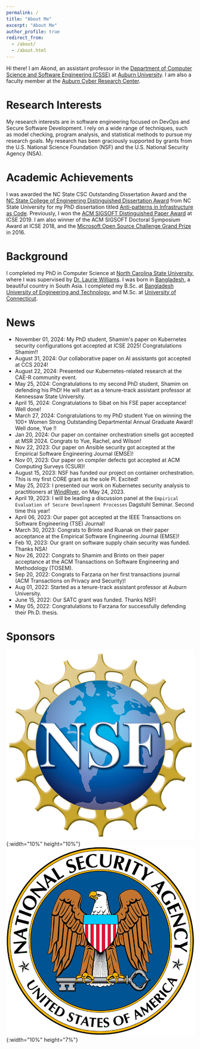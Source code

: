 ```yaml
---
permalink: /
title: "About Me"
excerpt: "About Me"
author_profile: true
redirect_from: 
  - /about/
  - /about.html
---
```


Hi there! I am Akond, an assistant professor in the [Department of Computer Science and Software Engineering (CSSE)](https://www.eng.auburn.edu/comp/) at [Auburn University](https://eng.auburn.edu/). I am also a faculty member at the [Auburn Cyber Research Center](https://www.eng.auburn.edu/research/centers/auburn-cyber-research-center/index.html).  

Research Interests 
======
My research interests are in software engineering focused on DevOps and Secure Software Development. I rely on a wide range of techniques, such as model checking, program analysis, and statistical methods to pursue my research goals. My research has been graciously supported by grants from the U.S. National Science Foundation (NSF) and the U.S. National Security Agency (NSA).  


Academic Achievements
======
I was awarded the NC State CSC Outstanding Dissertation Award and the
[NC State College of Engineering Distinguished Dissertation Award](https://tinyurl.com/akond-coe)
from NC State University for my PhD dissertation titled [Anti-patterns in Infrastructure as Code](https://repository.lib.ncsu.edu/handle/1840.20/36715).
Previously, I won the [ACM SIGSOFT Distinguished Paper Award](https://2019.icse-conferences.org/info/awards) at ICSE 2019.
I am also winner of the ACM SIGSOFT Doctoral Symposium Award at ICSE 2018, and the [Microsoft Open Source Challenge Grand Prize](https://www.microsoft.com/en-us/research/blog/opening-the-door-to-innovation-winners-of-the-first-microsoft-open-source-challenge-announced/) in 2016. 


Background
======
I completed my PhD in Computer Science at [North Carolina State University](https://www.csc.ncsu.edu/), where I was supervised by [Dr. Laurie Williams](https://collaboration.csc.ncsu.edu/laurie/). I was born in [Bangladesh](https://en.wikipedia.org/wiki/Bangladesh), a beautiful country in South Asia. I completed my B.Sc. at [Bangladesh University of Engineering and Technology](https://www.buet.ac.bd/), and M.Sc. at [University of Connecticut](https://uconn.edu/). 


News 
======
- November 01, 2024: My PhD student, Shamim's paper on Kubernetes security configurations got accepted at ICSE 2025! Congratulations Shamim!!    
- August 31, 2024: Our collaborative paper on AI assistants got accepted at CCS 2024!   
- August 22, 2024: Presented our Kubernetes-related research at the CAE-R community event.    
- May 25, 2024: Congratulations to my second PhD student, Shamim on defending his PhD! He will start as a tenure-track assistant professor at Kennessaw State University. 
- April 15, 2024: Congratulations to Sibat on his FSE paper acceptance! Well done!  
- March 27, 2024: Congratulations to my PhD student Yue on winning the 100+ Women Strong Outstanding Departmental Annual Graduate Award! Well done, Yue !!  
- Jan 20, 2024: Our paper on container orchestration smells got accepted at MSR 2024. Congrats to Yue, Rachel, and Wilson! 
- Nov 22, 2023: Our paper on Ansible security got accepted at the Empirical Software Engineering Journal (EMSE)! 
- Nov 01, 2023: Our paper on compiler defects got accepted at ACM Computing Surveys (CSUR)! 
- August 15, 2023: NSF has funded our project on container orchestration. This is my first CORE grant as the sole PI. Excited!     
- May 25, 2023: I presented our work on Kubernetes security analysis to practitioners at [WindRiver](https://www.windriver.com/), on May 24, 2023.    
- April 19, 2023: I will be leading a discussion panel at the `Empirical Evaluation of Secure Development Processes` Dagstuhl Seminar. Second time this year!   
- April 06, 2023: Our paper got accepted at the IEEE Transactions on Software Engineering (TSE) Journal!   
- March 30, 2023: Congrats to Brinto and Ruanak on their paper acceptance at the Empirical Software Engineering Journal (EMSE)!  
- Feb 10, 2023: Our grant on software supply chain security was funded. Thanks NSA! 
- Nov 26, 2022: Congrats to Shamim and Brinto on their paper acceptance at the ACM Transactions on Software Engineering and Methodology (TOSEM). 
- Sep 20, 2022: Congrats to Farzana on her first transactions journal (ACM Transactions on Privacy and Security)!  
- Aug 01, 2022: Started as a tenure-track assistant professor at Auburn University.  
- June 15, 2022: Our SATC grant was funded. Thanks NSF! 
- May 05, 2022: Congratulations to Farzana for successfully defending their Ph.D. thesis.  


Sponsors 
======
![NSF](files/nsf.png){:width="10%" height="10%"}       ![NSA](files/nsa.png){:width="10%" height="7%"} 